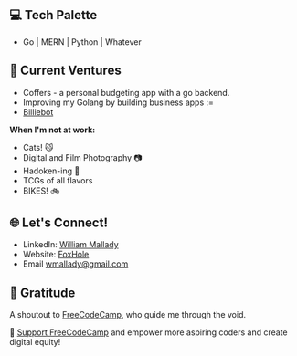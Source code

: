 
## 💻 Tech Palette
- Go | MERN | Python | Whatever

## 🦊 Current Ventures
- Coffers - a personal budgeting app with a go backend. 
- Improving my Golang by building business apps :=
- [Billiebot](https://billiebot.dev)


**When I'm not at work:**
- Cats! 😼
- Digital and Film Photography 📷
- Hadoken-ing 🤜
- TCGs of all flavors
- BIKES! 🚲


## 🌐 Let's Connect!

- LinkedIn: [William Mallady](https://www.linkedin.com/in/william-mallady-45914816a/)
- Website: [FoxHole](https://foxx.uber.space)
- Email [wmallady@gmail.com](mailto:wmallady@gmail.com)


## 🌟 Gratitude
A shoutout to [FreeCodeCamp](https://www.freecodecamp.org/), who guide me through the void. 

🚀 [Support FreeCodeCamp](https://www.freecodecamp.org/donate) and empower more aspiring coders and create digital equity!
